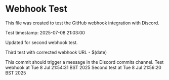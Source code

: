 # Webhook Test

This file was created to test the GitHub webhook integration with Discord.

Test timestamp: 2025-07-08 21:03:00

Updated for second webhook test.

Third test with corrected webhook URL - $(date)

This commit should trigger a message in the Discord commits channel.
Test webhook at Tue  8 Jul 21:54:31 BST 2025
Second test at Tue  8 Jul 21:56:20 BST 2025
